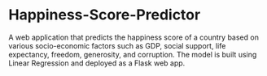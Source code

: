 # Happiness-Score-Predictor
A web application that predicts the happiness score of a country based on various socio-economic factors such as GDP, social support, life expectancy, freedom, generosity, and corruption. The model is built using Linear Regression and deployed as a Flask web app.
